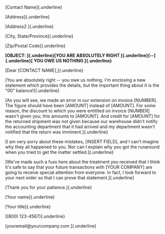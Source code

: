 [Contact Name]{.underline}

[Address]{.underline}

[Address2 ]{.underline}

[City, State/Province]{.underline}

[Zip/Postal Code]{.underline}

**[OBJECT: ]{.underline}[YOU ARE ABSOLUTELY RIGHT
]{.underline}[--]{.underline}[ YOU OWE US NOTHING ]{.underline}**

[Dear \[CONTACT NAME\],]{.underline}

[You are absolutely right -- you owe us nothing. I'm enclosing a new
statement which provides the details, but the important thing about it
is the "00" balance!]{.underline}

[As you will see, we made an error in our extension on invoice
\[NUMBER\]. The figure should have been \[AMOUNT\] instead of
\[AMOUNT\]. For some reason, the discount to which you were entitlted on
invoice \[NUMBER\] wasn't given you; this amounts to \[AMOUNT\]. And
credit for \[AMOUNT\] for the returned shipment was not given because
our warehouse didn't notify the accounting department that it had
arrived and my department wasn't notified that the return was
imminent.]{.underline}

[I am very sorry about these mistakes, \[INSERT FIELD\], and I can't
imagine why they all happened to you. Nor can I explain why you got the
runaround when you tried to get the matter settled.]{.underline}

[We've made such a fuss here about the treatment you received that I
think it's safe to say that your future transactions with \[YOUR
COMPANY\] are going to receive special attention from everyone. In fact,
I look forward to your next order so that I can prove that
statement.]{.underline}

[Thank you for your patience.]{.underline}

[Your name]{.underline}

[Your title]{.underline}

[(800) 123-4567]{.underline}

[youremail\@yourcompany.com ]{.underline}

